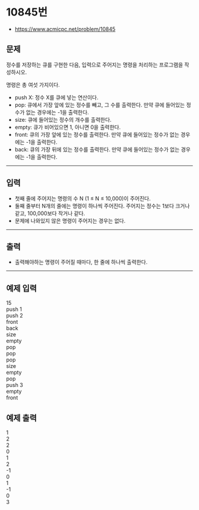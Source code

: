 # 10845번
- https://www.acmicpc.net/problem/10845

## 문제
정수를 저장하는 큐를 구현한 다음, 입력으로 주어지는 명령을 처리하는 프로그램을 작성하시오.

명령은 총 여섯 가지이다.

- push X: 정수 X를 큐에 넣는 연산이다.
- pop: 큐에서 가장 앞에 있는 정수를 빼고, 그 수를 출력한다. 만약 큐에 들어있는 정수가 없는 경우에는 -1을 출력한다.
- size: 큐에 들어있는 정수의 개수를 출력한다.
- empty: 큐가 비어있으면 1, 아니면 0을 출력한다.
- front: 큐의 가장 앞에 있는 정수를 출력한다. 만약 큐에 들어있는 정수가 없는 경우에는 -1을 출력한다.
- back: 큐의 가장 뒤에 있는 정수를 출력한다. 만약 큐에 들어있는 정수가 없는 경우에는 -1을 출력한다.
<hr>

## 입력
- 첫째 줄에 주어지는 명령의 수 N (1 ≤ N ≤ 10,000)이 주어진다. 
- 둘째 줄부터 N개의 줄에는 명령이 하나씩 주어진다. 주어지는 정수는 1보다 크거나 같고, 100,000보다 작거나 같다. 
- 문제에 나와있지 않은 명령이 주어지는 경우는 없다.
<hr>

## 출력
- 출력해야하는 명령이 주어질 때마다, 한 줄에 하나씩 출력한다.
<hr>

## 예제 입력
15  
push 1  
push 2  
front  
back  
size  
empty  
pop  
pop  
pop  
size  
empty  
pop  
push 3  
empty  
front  

## 예제 출력
1  
2  
2  
0  
1  
2  
-1  
0  
1  
-1  
0  
3  